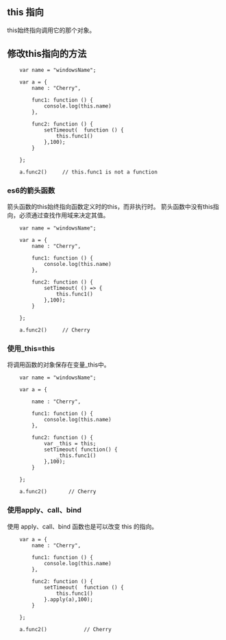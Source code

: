 ## this 指向
this始终指向调用它的那个对象。

## 修改this指向的方法
```
    var name = "windowsName";

    var a = {
        name : "Cherry",

        func1: function () {
            console.log(this.name)     
        },

        func2: function () {
            setTimeout(  function () {
                this.func1()
            },100);
        }

    };

    a.func2()     // this.func1 is not a function
```
### es6的箭头函数
箭头函数的this始终指向函数定义时的this，而非执行时。
箭头函数中没有this指向，必须通过查找作用域来决定其值。
```
    var name = "windowsName";

    var a = {
        name : "Cherry",

        func1: function () {
            console.log(this.name)     
        },

        func2: function () {
            setTimeout( () => {
                this.func1()
            },100);
        }

    };

    a.func2()     // Cherry
```
### 使用_this=this
将调用函数的对象保存在变量_this中。
```
    var name = "windowsName";

    var a = {

        name : "Cherry",

        func1: function () {
            console.log(this.name)     
        },

        func2: function () {
            var _this = this;
            setTimeout( function() {
                _this.func1()
            },100);
        }

    };

    a.func2()       // Cherry
```

### 使用apply、call、bind
使用 apply、call、bind 函数也是可以改变 this 的指向。
```
    var a = {
        name : "Cherry",

        func1: function () {
            console.log(this.name)
        },

        func2: function () {
            setTimeout(  function () {
                this.func1()
            }.apply(a),100);
        }

    };

    a.func2()            // Cherry
```
